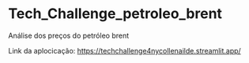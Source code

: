 # Tech_Challenge_petroleo_brent
Análise dos preços do petróleo brent

Link da aplocicação: https://techchallenge4nycollenailde.streamlit.app/
